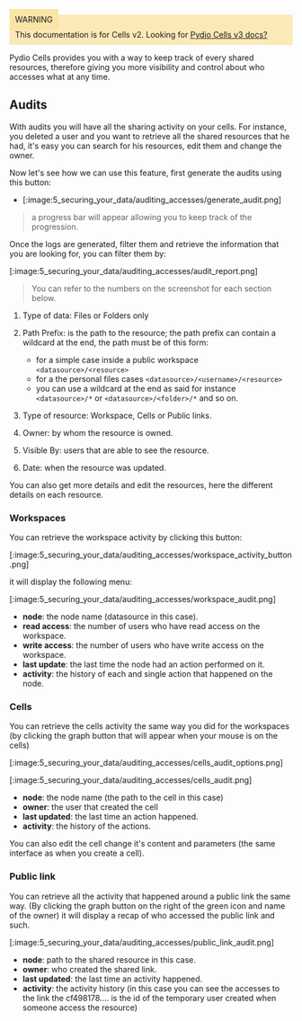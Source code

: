 
<div style="background-color: #fbe9b7;font-size: 14px;">
<span style="background-color: #fae4a6;padding: 10px;">WARNING</span>
<span style="padding: 10px;display: inline-block;">This documentation is for Cells v2. Looking for <a href="https://pydio.com/en/docs/cells/v3/quick-start">Pydio Cells v3 docs?</a></span>
</div>




Pydio Cells provides you with a way to keep track of every shared resources, therefore giving you more visibility and control about who accesses what at any time.

## Audits

With audits you will have all the sharing activity on your cells.
For instance, you deleted a user and you want to retrieve all the shared resources that he had, it's easy you can search for his resources, edit them and change the owner.

Now let's see how we can use this feature,
first generate the audits using this button:

* [:image:5_securing_your_data/auditing_accesses/generate_audit.png]

> a progress bar will appear allowing you to keep track of the progression.

Once the logs are generated, filter them and retrieve the information that you are looking for, you can filter them by:

[:image:5_securing_your_data/auditing_accesses/audit_report.png]

> You can refer to the numbers on the screenshot for each section below.

1. Type of data: Files or Folders only

2. Path Prefix: is the path to the resource; the path prefix can contain a wildcard at the end, the path must be of this form:
   - for a simple case inside a public workspace `<datasource>/<resource>`
   - for a the personal files cases `<datasource>/<username>/<resource>`
   - you can use a wildcard at the end as said for instance `<datasource>/*` or `<datasource>/<folder>/*` and so on.

3. Type of resource: Workspace, Cells or Public links.

4. Owner: by whom the resource is owned.

5. Visible By: users that are able to see the resource.

6. Date: when the resource was updated.


You can also get more details and edit the resources, here the different details on each resource.

### Workspaces

You can retrieve the workspace activity by clicking this button:

[:image:5_securing_your_data/auditing_accesses/workspace_activity_button.png]

it will display the following menu:

[:image:5_securing_your_data/auditing_accesses/workspace_audit.png]

* **node**: the node name (datasource in this case).
* **read access**: the number of users who have read access on the workspace.
* **write access**: the number of users who have write access on the workspace.
* **last update**: the last time the node had an action performed on it.
* **activity**: the history of each and single action that happened on the node.

### Cells

You can retrieve the cells activity the same way you did for the workspaces (by clicking the graph button that will appear when your mouse is on the cells)

[:image:5_securing_your_data/auditing_accesses/cells_audit_options.png]

[:image:5_securing_your_data/auditing_accesses/cells_audit.png]

* **node**: the node name (the path to the cell in this case)
* **owner**: the user that created the cell
* **last updated**: the last time an action happened.
* **activity**: the history of the actions.

You can also edit the cell change it's content and parameters (the same interface as when you create a cell).

### Public link

You can retrieve all the activity that happened around a public link the same way.
(By clicking the graph button on the right of the green icon and name of the owner)
it will display a recap of who accessed the public link and such.

[:image:5_securing_your_data/auditing_accesses/public_link_audit.png]

* **node**: path to the shared resource in this case.
* **owner**: who created the shared link.
* **last updated**: the last time an activity happened.
* **activity**: the activity history (in this case you can see the accesses to the link the cf498178.... is the id of the temporary user created when someone access the resource)
